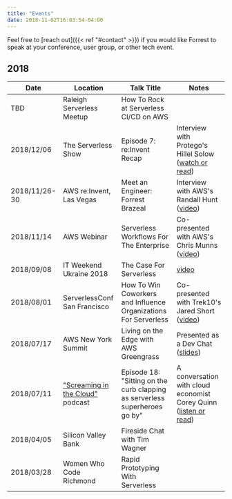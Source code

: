 ```yaml
---
title: "Events"
date: 2018-11-02T16:03:54-04:00
---
```


Feel free to [reach out]({{< ref "#contact" >}}) if you would like Forrest to speak at your conference, user group, or other tech event.

## 2018

| **Date**       | **Location**                     | **Talk Title**                                                      | **Notes**                                                                                                                                                     |
|------------|------------------------------|-----------------------------------------------------------------|-----------------------------------------------------------------------------------------------------------------------------------------------------------|
| TBD        | Raleigh Serverless Meetup           | How To Rock at Serverless CI/CD on AWS                    |                                                                                                                                                           |
| 2018/12/06 | The Serverless Show                        | Episode 7: re:Invent Recap                        | Interview with Protego's Hillel Solow ([watch or read](https://www.protego.io/the-serverless-show-reinvent-recap/))                                                                                           |
| 2018/11/26-30 | AWS re:Invent, Las Vegas                        | Meet an Engineer: Forrest Brazeal                         | Interview with AWS's Randall Hunt ([video](https://www.youtube.com/watch?v=pa_rZChSC8s))                                                                                           |
| 2018/11/14 | AWS Webinar                         | Serverless Workflows For The Enterprise                         | Co-presented with AWS's Chris Munns ([video](https://www.youtube.com/watch?v=T4RWwD5oHUc))                                                                                             |
| 2018/09/08 | IT Weekend Ukraine 2018             | The Case For Serverless                                         | [video](https://www.youtube.com/watch?v=FgiiakJoJCA)                                                                                                      |
| 2018/08/01 | ServerlessConf San Francisco        | How To Win Coworkers and Influence Organizations For Serverless | Co-presented with Trek10's Jared Short ([video](https://acloud.guru/series/serverlessconf-sf-2018/view/win-coworkers-influence-organizations-serverless)) |
| 2018/07/17 | AWS New York Summit                 | Living on the Edge with AWS Greengrass                          | Presented as a Dev Chat ([slides](https://www.slideshare.net/ForrestBrazeal/living-on-the-edge-with-aws-greengrass))                                                                                                                                  |
| 2018/07/11 | ["Screaming in the Cloud"](https://www.screaminginthecloud.com/) podcast  | Episode 18: "Sitting on the curb clapping as serverless superheroes go by"   | A conversation with cloud economist Corey Quinn ([listen or read](https://www.screaminginthecloud.com/episodes/2018/7/11/episode-18-sitting-on-the-curb-clapping-as-serverless-superheroes-go-by))                                                                                             |
| 2018/04/05 | Silicon Valley Bank                 | Fireside Chat with Tim Wagner                                   |                                                                                                                                                           |
| 2018/03/28 | Women Who Code Richmond             | Rapid Prototyping With Serverless                               |                                                                                                                                                           |